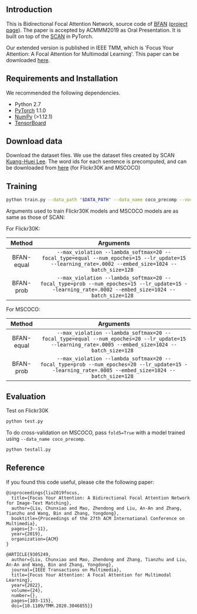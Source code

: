 ## Introduction
This is Bidirectional Focal Attention Network, source code of [BFAN](https://dl.acm.org/doi/10.1145/3343031.3350869) ([project page](https://github.com/CrossmodalGroup/BFAN)). The paper is accepted by ACMMM2019 as Oral Presentation. It is built on top of the [SCAN](https://github.com/kuanghuei/SCAN) in PyTorch.

Our extended version is published in IEEE TMM, which is 'Focus Your Attention: A Focal Attention for Multimodal Learning'. This paper can be downloaded [here](https://ieeexplore.ieee.org/abstract/document/9305249).

## Requirements and Installation
We recommended the following dependencies.

* Python 2.7
* [PyTorch](http://pytorch.org/) 1.1.0
* [NumPy](http://www.numpy.org/) (>1.12.1)
* [TensorBoard](https://github.com/TeamHG-Memex/tensorboard_logger)


## Download data
Download the dataset files. We use the dataset files created by SCAN [Kuang-Huei Lee](https://github.com/kuanghuei/SCAN). The word ids for each sentence is precomputed, and can be downloaded from [here](https://drive.google.com/open?id=1IoL1eJDQlaLDCub6zsmjDpAJDz7LjW59) (for Flickr30K and MSCOCO) 

## Training

```bash
python train.py --data_path "$DATA_PATH" --data_name coco_precomp --vocab_path "$VOCAB_PATH" --logger_name runs/log --model_name "$MODEL_PATH" 
```

Arguments used to train Flickr30K models and MSCOCO models are as same as those of SCAN:

For Flickr30K:

| Method      | Arguments |
| :---------: | :-------: |
|  BFAN-equal   | `--max_violation --lambda_softmax=20 --focal_type=equal --num_epoches=15 --lr_update=15 --learning_rate=.0002 --embed_size=1024 --batch_size=128 `|
|  BFAN-prob    | `--max_violation --lambda_softmax=20 --focal_type=prob --num_epoches=15 --lr_update=15 --learning_rate=.0002 --embed_size=1024 --batch_size=128 `|

For MSCOCO:

| Method      | Arguments |
| :---------: | :-------: |
|  BFAN-equal   | `--max_violation --lambda_softmax=20 --focal_type=equal --num_epoches=20 --lr_update=15 --learning_rate=.0005 --embed_size=1024 --batch_size=128 `|
| BFAN-prob     | `--max_violation --lambda_softmax=20 --focal_type=prob --num_epoches=20 --lr_update=15 --learning_rate=.0005 --embed_size=1024 --batch_size=128 `|

## Evaluation

Test on Flickr30K
```bash
python test.py
```

To do cross-validation on MSCOCO, pass `fold5=True` with a model trained using 
`--data_name coco_precomp`.

```bash
python testall.py
```

## Reference

If you found this code useful, please cite the following paper:
```
@inproceedings{liu2019focus,
  title={Focus Your Attention: A Bidirectional Focal Attention Network for Image-Text Matching},
  author={Liu, Chunxiao and Mao, Zhendong and Liu, An-An and Zhang, Tianzhu and Wang, Bin and Zhang, Yongdong},
  booktitle={Proceedings of the 27th ACM International Conference on Multimedia},
  pages={3--11},
  year={2019},
  organization={ACM}
}
```
```
@ARTICLE{9305249,
  author={Liu, Chunxiao and Mao, Zhendong and Zhang, Tianzhu and Liu, An-An and Wang, Bin and Zhang, Yongdong},
  journal={IEEE Transactions on Multimedia}, 
  title={Focus Your Attention: A Focal Attention for Multimodal Learning}, 
  year={2022},
  volume={24},
  number={},
  pages={103-115},
  doi={10.1109/TMM.2020.3046855}}
```
